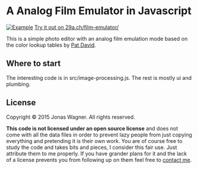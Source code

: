 # A Analog Film Emulator in Javascript
[![Example](http://29a.ch/film-emulator/image.jpg)](http://29a.ch/film-emulator/)
[Try it out on 29a.ch/film-emulator/](http://29a.ch/film-emulator/)

This is a simple photo editor with an analog film emulation mode based on the color lookup tables by <a href="http://blog.patdavid.net/2013/09/film-emulation-presets-in-gmic-gimp.html">Pat David</a>.

## Where to start
The interesting code is in src/image-processing.js. The rest is mostly ui and plumbing.

## License

Copyright © 2015 Jonas Wagner. All rights reserved.

**This code is not licensed under an open source license** and does not come with all the data files in order
to prevent lazy people from just copying everything and pretending it is their own work. You are of course free to study the code and takes bits and pieces, I consider this fair use.
Just attribute them to me properly.
If you have grander plans for it and the lack of a license prevents you from following up on them feel free to [contact me](http://29a.ch/about).


